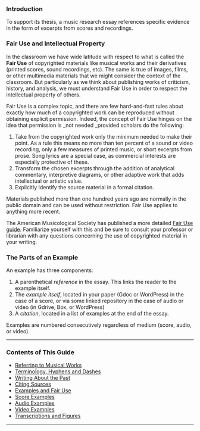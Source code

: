 ### Introduction

To support its thesis, a music research essay references specific evidence in the form of excerpts from scores and recordings.

### Fair Use and Intellectual Property

In the classroom we have wide latitude with respect to what is called the **Fair Use** of copyrighted materials like musical works and their derivatives (printed scores, sound recordings, etc). The same is true of images, films, or other multimedia materials that we might consider the context of the classroom. But particularly as we think about publishing works of criticism, history, and analysis, we must understand Fair Use in order to respect the intellectual property of others.

Fair Use is a complex topic, and there are few hard-and-fast rules about exactly how much of a copyrighted work can be reproduced without obtaining explicit permission. Indeed, the concept of Fair Use hinges on the idea that permission is _not needed _provided scholars do the following:

1. Take from the copyrighted work only the minimum needed to make their point. As a rule this means no more than ten percent of a sound or video recording, only a few measures of printed music, or short excerpts from prose. Song lyrics are a special case, as commercial interests are especially protective of these.
2. Transform the chosen excerpts through the addition of analytical commentary, interpretive diagrams, or other adaptive work that adds intellectual or artistic value.
3. Explicitly Identify the source material in a formal citation. 

Materials published more than one hundred years ago are normally in the public domain and can be used without restriction. Fair Use applies to anything more recent.  

The American Musicological Society has published a more detailed [Fair Use guide](https://drive.google.com/file/d/1jOVB9BDb7nCCR9Fqa7OQ3kk9jLxDy5U0/view?usp=sharing). Familiarize yourself with this and be sure to consult your professor or librarian with any questions concerning the use of copyrighted material in your writing.

### The Parts of an Example

An example has three components:

1. A parenthetical _reference_ in the essay. This links the reader to the example itself.
2. The _example_ _itself_, located in your paper (Gdoc or WordPress) in the case of a score, or via some linked repository in the case of audio or video (in Gdrive, Box, or WordPress)
3. A _citation_, located in a list of examples at the end of the essay. 

Examples are numbered consecutively regardless of medium (score, audio, or video).

-----

### Contents of This Guide

- [Referring to Musical Works](sections/1_works.md)
- [Terminology, Hyphens and Dashes](sections/2_terms.md)
- [Writing About the Past](sections/3_past.md)
- [Citing Sources](sections/4_citing_sources.md)
- [Examples and Fair Use](sections/5_examples_intro.md)
- [Score Examples](sections/6_score_example.md)
- [Audio Examples](sections/7_audio_example.md)
- [Video Examples](sections/8_video_example.md)
- [Transcriptions and Figures](sections/9_transcriptions_figures.md)

-----
